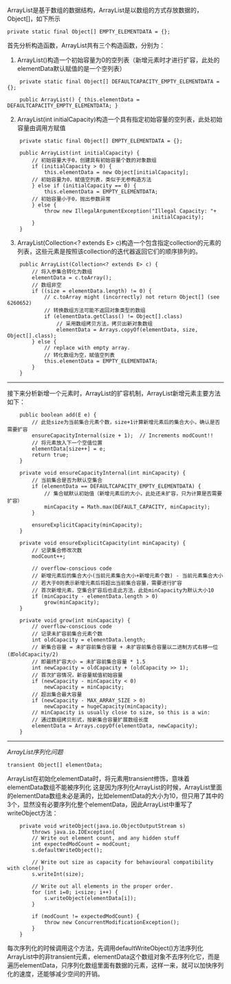 ArrayList是基于数组的数据结构，ArrayList是以数组的方式存放数据的，Object[]，如下所示
```
private static final Object[] EMPTY_ELEMENTDATA = {};
```
首先分析构造函数，ArrayList共有三个构造函数，分别为：

1. ArrayList()构造一个初始容量为0的空列表（新增元素时才进行扩容，此处的elementData默认赋值的是一个空列表）
   
```
	private static final Object[] DEFAULTCAPACITY_EMPTY_ELEMENTDATA = {};

	public ArrayList() { this.elementData = DEFAULTCAPACITY_EMPTY_ELEMENTDATA; }
```
2. ArrayList(int initialCapacity)构造一个具有指定初始容量的空列表，此处初始容量由调用方赋值
```
	private static final Object[] EMPTY_ELEMENTDATA = {};

	public ArrayList(int initialCapacity) {
		// 初始容量大于0，创建具有初始容量个数的对象数组
        if (initialCapacity > 0) {
            this.elementData = new Object[initialCapacity];
        // 初始容量为0，赋值空列表，类似于无参构造方法     
        } else if (initialCapacity == 0) {
            this.elementData = EMPTY_ELEMENTDATA;
        // 初始容量小于0，抛出参数异常    
        } else {
            throw new IllegalArgumentException("Illegal Capacity: "+
                                               initialCapacity);
        }
    }
```
3. ArrayList(Collection<? extends E> c)构造一个包含指定collection的元素的列表，这些元素是按照该collection的迭代器返回它们的顺序排列的。
```
	public ArrayList(Collection<? extends E> c) {
        // 将入参集合转化为数组
        elementData = c.toArray();
        // 数组非空
        if ((size = elementData.length) != 0) {
            // c.toArray might (incorrectly) not return Object[] (see 6260652)
            // 转换数组方法可能不返回对象类型的数组
            if (elementData.getClass() != Object[].class)
                // 采用数组拷贝方法，拷贝出新对象数组
                elementData = Arrays.copyOf(elementData, size, Object[].class);
        } else {
            // replace with empty array.
            // 转化数组为空，赋值空列表
            this.elementData = EMPTY_ELEMENTDATA;
        }
    }
```
***
接下来分析新增一个元素时，ArrayList的扩容机制，ArrayList新增元素主要方法如下：

```
    public boolean add(E e) {
        // 此处size为当前集合元素个数，size+1计算新增元素后的集合大小，确认是否需要扩容
        ensureCapacityInternal(size + 1);  // Increments modCount!!
        // 将元素放入下一个空值位置
        elementData[size++] = e;
        return true;
    }

    private void ensureCapacityInternal(int minCapacity) {
    	// 当前集合是否为默认空集合
        if (elementData == DEFAULTCAPACITY_EMPTY_ELEMENTDATA) {
        	// 集合赋默认初始值（新增元素后的大小，此处还未扩容，只为计算是否需要扩容）
            minCapacity = Math.max(DEFAULT_CAPACITY, minCapacity);
        }

        ensureExplicitCapacity(minCapacity);
    }

    private void ensureExplicitCapacity(int minCapacity) {
    	// 记录集合修改次数
        modCount++;

        // overflow-conscious code
        // 新增元素后的集合大小(当前元素集合大小+新增元素个数) - 当前元素集合大小
        // 若大于0则表示新增元素后将超出当前集合容量，需要进行扩容
        // 首次新增元素，空集合扩容后也走此方法，此处minCapacity为默认大小10
        if (minCapacity - elementData.length > 0)
            grow(minCapacity);
    }

    private void grow(int minCapacity) {
        // overflow-conscious code
        // 记录未扩容前集合元素个数
        int oldCapacity = elementData.length;
        // 新集合容量 = 未扩容前集合容量 + 未扩容前集合容量以二进制方式右移一位(即oldCapacity/2)
        // 即最终扩容大小 = 未扩容前集合容量 * 1.5
        int newCapacity = oldCapacity + (oldCapacity >> 1);
        // 首次扩容情况，新容量赋值初始容量
        if (newCapacity - minCapacity < 0)
            newCapacity = minCapacity;
        // 超出集合最大容量
        if (newCapacity - MAX_ARRAY_SIZE > 0)
            newCapacity = hugeCapacity(minCapacity);
        // minCapacity is usually close to size, so this is a win:
        // 通过数组拷贝形式，按新集合容量扩展数组长度
        elementData = Arrays.copyOf(elementData, newCapacity);
    }
```

***
*ArrayList序列化问题*

```
transient Object[] elementData;
```
ArrayList在初始化elementData时，将元素用transient修饰，意味着elementData数组不能被序列化
这是因为序列化ArrayList的时候，ArrayList里面的elementData数组未必是满的，比如elementData的大小为10，但只用了其中的3个，显然没有必要序列化整个elementData，因此ArrayList中重写了writeObject方法：
```
    private void writeObject(java.io.ObjectOutputStream s)
        throws java.io.IOException{
        // Write out element count, and any hidden stuff
        int expectedModCount = modCount;
        s.defaultWriteObject();

        // Write out size as capacity for behavioural compatibility with clone()
        s.writeInt(size);

        // Write out all elements in the proper order.
        for (int i=0; i<size; i++) {
            s.writeObject(elementData[i]);
        }

        if (modCount != expectedModCount) {
            throw new ConcurrentModificationException();
        }
    }
```
每次序列化的时候调用这个方法，先调用defaultWriteObject()方法序列化ArrayList中的非transient元素，elementData这个数组对象不去序列化它，而是遍历elementData，只序列化数组里面有数据的元素，这样一来，就可以加快序列化的速度，还能够减少空间的开销。